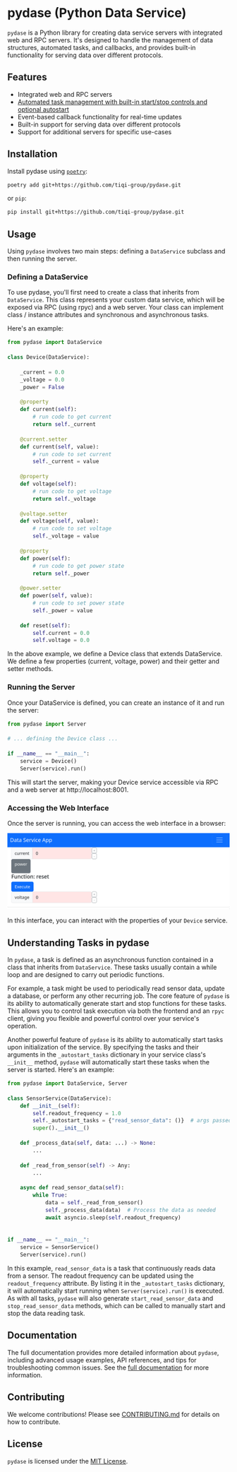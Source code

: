 # pydase (Python Data Service)

`pydase` is a Python library for creating data service servers with integrated web and RPC servers. It's designed to handle the management of data structures, automated tasks, and callbacks, and provides built-in functionality for serving data over different protocols.

## Features

- Integrated web and RPC servers
- [Automated task management with built-in start/stop controls and optional autostart](#understanding-tasks-in-pydase)
- Event-based callback functionality for real-time updates
- Built-in support for serving data over different protocols
- Support for additional servers for specific use-cases

## Installation

Install pydase using [`poetry`](https://python-poetry.org/):

```bash
poetry add git+https://github.com/tiqi-group/pydase.git
```

or `pip`:

```bash
pip install git+https://github.com/tiqi-group/pydase.git
```

## Usage

Using `pydase` involves two main steps: defining a `DataService` subclass and then running the server.

### Defining a DataService

To use pydase, you'll first need to create a class that inherits from `DataService`. This class represents your custom data service, which will be exposed via RPC (using rpyc) and a web server. Your class can implement class / instance attributes and synchronous and asynchronous tasks.

Here's an example:

```python
from pydase import DataService

class Device(DataService):

    _current = 0.0
    _voltage = 0.0
    _power = False

    @property
    def current(self):
        # run code to get current
        return self._current

    @current.setter
    def current(self, value):
        # run code to set current
        self._current = value

    @property
    def voltage(self):
        # run code to get voltage
        return self._voltage

    @voltage.setter
    def voltage(self, value):
        # run code to set voltage
        self._voltage = value

    @property
    def power(self):
        # run code to get power state
        return self._power

    @power.setter
    def power(self, value):
        # run code to set power state
        self._power = value

    def reset(self):
        self.current = 0.0
        self.voltage = 0.0
```
In the above example, we define a Device class that extends DataService. We define a few properties (current, voltage, power) and their getter and setter methods.

### Running the Server

Once your DataService is defined, you can create an instance of it and run the server:

```python
from pydase import Server

# ... defining the Device class ...

if __name__ == "__main__":
    service = Device()
    Server(service).run()
```

This will start the server, making your Device service accessible via RPC and a web server at http://localhost:8001.

### Accessing the Web Interface

Once the server is running, you can access the web interface in a browser:

![Web Interface](./docs/images/Example_App.png)

In this interface, you can interact with the properties of your `Device` service.

## Understanding Tasks in pydase

In `pydase`, a task is defined as an asynchronous function contained in a class that inherits from `DataService`. These tasks usually contain a while loop and are designed to carry out periodic functions.

For example, a task might be used to periodically read sensor data, update a database, or perform any other recurring job. The core feature of `pydase` is its ability to automatically generate start and stop functions for these tasks. This allows you to control task execution via both the frontend and an `rpyc` client, giving you flexible and powerful control over your service's operation.

Another powerful feature of `pydase` is its ability to automatically start tasks upon initialization of the service. By specifying the tasks and their arguments in the `_autostart_tasks` dictionary in your service class's `__init__` method, `pydase` will automatically start these tasks when the server is started. Here's an example:

```python
from pydase import DataService, Server

class SensorService(DataService):
    def __init__(self):
        self.readout_frequency = 1.0
        self._autostart_tasks = {"read_sensor_data": ()}  # args passed to the function go there
        super().__init__()

    def _process_data(self, data: ...) -> None:
        ...

    def _read_from_sensor(self) -> Any:
        ...

    async def read_sensor_data(self):
        while True:
            data = self._read_from_sensor()
            self._process_data(data)  # Process the data as needed
            await asyncio.sleep(self.readout_frequency)


if __name__ == "__main__":
    service = SensorService()
    Server(service).run()
```

In this example, `read_sensor_data` is a task that continuously reads data from a sensor. The readout frequency can be updated using the `readout_frequency` attribute.
By listing it in the `_autostart_tasks` dictionary, it will automatically start running when `Server(service).run()` is executed.
As with all tasks, `pydase` will also generate `start_read_sensor_data` and `stop_read_sensor_data` methods, which can be called to manually start and stop the data reading task.

## Documentation

The full documentation provides more detailed information about `pydase`, including advanced usage examples, API references, and tips for troubleshooting common issues. See the [full documentation](URL_TO_YOUR_DOCUMENTATION) for more information.

## Contributing

We welcome contributions! Please see [CONTRIBUTING.md](URL_TO_YOUR_CONTRIBUTING_GUIDELINES) for details on how to contribute.

## License

`pydase` is licensed under the [MIT License](./LICENSE).